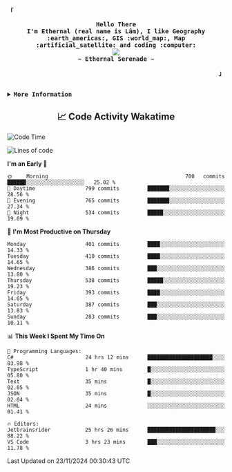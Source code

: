 <!-- Ethernal GitHub Profile -->
<div align="justify">

<!-- Profile -->
<p align="left"><strong><samp>「</samp></strong></p>
  <p align="center">
    <samp>
      <b>
        Hello There
      <br>
        I'm Ethernal (real name is Lâm), I like Geography :earth_americas:, GIS :world_map:, Map :artificial_satellite: and coding :computer:
      </b>
      <br>
        <image src="https://readme-typing-svg.herokuapp.com?font=Iosevka&size=16&color=6791c9&center=true&width=410&height=45&lines=Making%20world%20better%20by%20coding.">
      <br>
      <b>
        ~ Ethernal Serenade ~
      </b>
    </samp>
  </p>
<p align="right"><strong><samp>」</samp></strong></p>

<br>

<details>
<summary><samp><b>More Information</b></samp></summary>

<h2></h2><br>

<!-- Contact Me -->
<p align="center">
  <samp>
    [<a href="https://www.facebook.com/bavuongdaradi.3990">facebook</a>]
    [<a href="mailto:nguyenduclam0605@gmail.com">gmail</a>]
  </samp>
</p>

<h2></h2><br>

<!-- Profile Views Badge -->
<p align="center">
  <samp>
  <a href="#--------">
    <img src="https://komarev.com/ghpvc/?username=ethernal-serenade&label=Profile+Views&color=grey" alt="profile views" /> 
  </a>
  </samp>
</p>

<!-- Github Trophy -->
<div align="center">
  <table>
    <tr>
      <td><a href="#--------"><img align="center" alt="GitHub Trophy" src="https://github-trophies.vercel.app/?username=ethernal-serenade&rank=SECRET,SSS,SS,S,AAA,AA,A&row=2&column=3&margin-w=15&margin-h=15&no-frame=true&theme=nord"></a></td>
    </tr>
  </table>
</div>

<!-- Github Stats -->
<div align="center">
  <table>
    <tr>
      <td><a href="#--------"><img height="137px" align="center" alt="GitHub Stats" src="https://github-readme-stats.vercel.app/api?username=ethernal-serenade&count_private=true&show_icons=true&include_all_commits=true&line_height=21&hide_border=true&theme=nord"/></a></td>
      <td><a href="#--------"><img height="137px" align="center" alt="Top Language" src="https://github-readme-stats.vercel.app/api/top-langs/?username=ethernal-serenade&layout=compact&line_height=21&hide_border=true&theme=nord"/></a></td>
    </tr>
	<tr>
	  <td colspan="2" align="center"><a href="#--------"><img alt="GitHub Streak" src="https://github-readme-streak-stats.herokuapp.com/?user=Ethernal-Serenade&theme=algolia"></a></td>
	</tr>
  </table>
</div>
</details>

<h2 align='center'> 📈 Code Activity Wakatime </h2>

<!--START_SECTION:waka-->
![Code Time](http://img.shields.io/badge/Code%20Time-696%20hrs%204%20mins-blue)

![Lines of code](https://img.shields.io/badge/From%20Hello%20World%20I%27ve%20Written-13.8%20million%20lines%20of%20code-blue)

**I'm an Early 🐤** 

```text
🌞 Morning                700 commits         ██████░░░░░░░░░░░░░░░░░░░   25.02 % 
🌆 Daytime                799 commits         ███████░░░░░░░░░░░░░░░░░░   28.56 % 
🌃 Evening                765 commits         ███████░░░░░░░░░░░░░░░░░░   27.34 % 
🌙 Night                  534 commits         █████░░░░░░░░░░░░░░░░░░░░   19.09 % 
```
📅 **I'm Most Productive on Thursday** 

```text
Monday                   401 commits         ████░░░░░░░░░░░░░░░░░░░░░   14.33 % 
Tuesday                  410 commits         ████░░░░░░░░░░░░░░░░░░░░░   14.65 % 
Wednesday                386 commits         ███░░░░░░░░░░░░░░░░░░░░░░   13.80 % 
Thursday                 538 commits         █████░░░░░░░░░░░░░░░░░░░░   19.23 % 
Friday                   393 commits         ████░░░░░░░░░░░░░░░░░░░░░   14.05 % 
Saturday                 387 commits         ███░░░░░░░░░░░░░░░░░░░░░░   13.83 % 
Sunday                   283 commits         ███░░░░░░░░░░░░░░░░░░░░░░   10.11 % 
```


📊 **This Week I Spent My Time On** 

```text
💬 Programming Languages: 
C#                       24 hrs 12 mins      █████████████████████░░░░   83.98 % 
TypeScript               1 hr 40 mins        █░░░░░░░░░░░░░░░░░░░░░░░░   05.80 % 
Text                     35 mins             █░░░░░░░░░░░░░░░░░░░░░░░░   02.05 % 
JSON                     35 mins             █░░░░░░░░░░░░░░░░░░░░░░░░   02.04 % 
HTML                     24 mins             ░░░░░░░░░░░░░░░░░░░░░░░░░   01.41 % 

🔥 Editors: 
Jetbrainsrider           25 hrs 26 mins      ██████████████████████░░░   88.22 % 
VS Code                  3 hrs 23 mins       ███░░░░░░░░░░░░░░░░░░░░░░   11.78 % 
```


 Last Updated on 23/11/2024 00:30:43 UTC
<!--END_SECTION:waka-->

